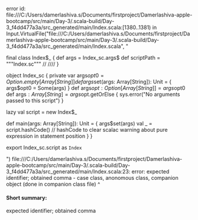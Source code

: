 error id: file:///C:/Users/damerlashiva.s/Documents/firstproject/Damerlashiva-apple-bootcamp/src/main/Day-3/.scala-build/Day-3_f4dd477a3a/src_generated/main/Index.scala:[1380..1381) in Input.VirtualFile("file:///C:/Users/damerlashiva.s/Documents/firstproject/Damerlashiva-apple-bootcamp/src/main/Day-3/.scala-build/Day-3_f4dd477a3a/src_generated/main/Index.scala", "

final class Index$_ {
def args = Index_sc.args$
def scriptPath = """Index.sc"""
/*<script>*/
1) Encapsulation : Class, Object, Instance Variables, Constructors(primary, secondary)
2) Inheritane: super class, sub class,Traits, abstract classes
3) Abstraction : Access specifiers
4) Polymorphism : Constructor overloading, Method overloading, method overrirding, object overloading
5) Companion Object 

Including all these additional concepts in those 5 files: 
    - method overloading with methods of default parameters, 
    - varibale number of parameters(done in Polymorphism file), one method with different parameters(done in Polymorphism file)
    - create a normal class print the obj, then create a case class and the print the obj (done in companion class file)
    - super class, sub class- accessing te methods of eacsh and pasing one refernce into the other object for a abstract class (done in Inheritane)
    - anonomous classes (done in companion class file)
    - Traits in scala - lamda suport in trait, abstract, sub classes (done in Inheritance file)
    - implement one abstract and one trait class (done in Inheritane file)
    - implement a class which inherits multiple traits and a abstract class (done in Inheritance file)
    - implicit conversion, implicit classes.  (done in Polymorphism file)
    - case class, anonomous class, companion object (done in companion class file)
/*</script>*/ /*<generated>*//*</generated>*/
}

object Index_sc {
  private var args$opt0 = Option.empty[Array[String]]
  def args$set(args: Array[String]): Unit = {
    args$opt0 = Some(args)
  }
  def args$opt: Option[Array[String]] = args$opt0
  def args$: Array[String] = args$opt.getOrElse {
    sys.error("No arguments passed to this script")
  }

  lazy val script = new Index$_

  def main(args: Array[String]): Unit = {
    args$set(args)
    val _ = script.hashCode() // hashCode to clear scalac warning about pure expression in statement position
  }
}

export Index_sc.script as `Index`

")
file:///C:/Users/damerlashiva.s/Documents/firstproject/Damerlashiva-apple-bootcamp/src/main/Day-3/.scala-build/Day-3_f4dd477a3a/src_generated/main/Index.scala:23: error: expected identifier; obtained comma
    - case class, anonomous class, companion object (done in companion class file)
                                 ^
#### Short summary: 

expected identifier; obtained comma